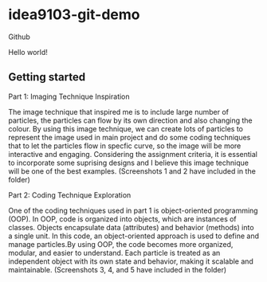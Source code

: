 # idea9103-git-demo
Github

Hello world!

## Getting started

Part 1: Imaging Technique Inspiration

The image technique that inspired me is to include large number of particles, the particles can flow by its own direction and also changing the colour. By using this image technique, we can create lots of particles to represent the image used in main project and do some coding techniques that to let the particles flow in specfic curve, so the image will be more interactive and engaging. Considering the assignment criteria, it is essential to incorporate some suprising designs and I believe this image technique will be one of the best examples. (Screenshots 1 and 2 have included in the folder)


Part 2: Coding Technique Exploration

One of the coding techniques used in part 1 is object-oriented programming (OOP). In OOP, code is organized into objects, which are instances of classes. Objects encapsulate data (attributes) and behavior (methods) into a single unit. In this code, an object-oriented approach is used to define and manage particles.By using OOP, the code becomes more organized, modular, and easier to understand. Each particle is treated as an independent object with its own state and behavior, making it scalable and maintainable.
(Screenshots 3, 4, and 5 have included in the folder)